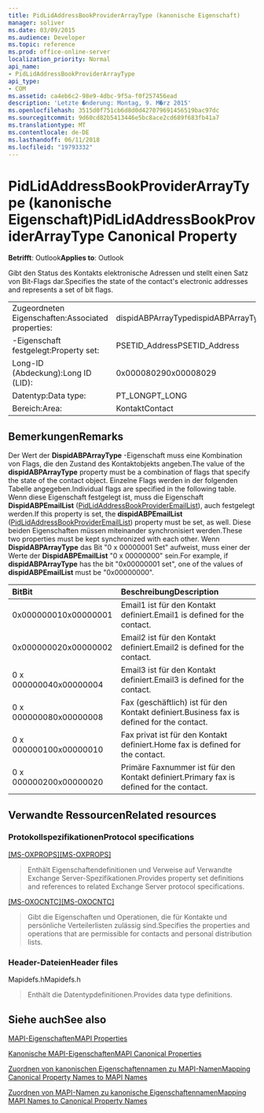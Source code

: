 ```yaml
---
title: PidLidAddressBookProviderArrayType (kanonische Eigenschaft)
manager: soliver
ms.date: 03/09/2015
ms.audience: Developer
ms.topic: reference
ms.prod: office-online-server
localization_priority: Normal
api_name:
- PidLidAddressBookProviderArrayType
api_type:
- COM
ms.assetid: ca4eb6c2-98e9-4dbc-9f5a-f0f257456ead
description: 'Letzte �nderung: Montag, 9. M�rz 2015'
ms.openlocfilehash: 3515d0f751cb6d8d0d427079691456519bac97dc
ms.sourcegitcommit: 9d60cd82b5413446e5bc8ace2cd689f683fb41a7
ms.translationtype: MT
ms.contentlocale: de-DE
ms.lasthandoff: 06/11/2018
ms.locfileid: "19793332"
---
```

# <a name="pidlidaddressbookproviderarraytype-canonical-property"></a><span data-ttu-id="29498-103">PidLidAddressBookProviderArrayType (kanonische Eigenschaft)</span><span class="sxs-lookup"><span data-stu-id="29498-103">PidLidAddressBookProviderArrayType Canonical Property</span></span>

  
  
<span data-ttu-id="29498-104">**Betrifft**: Outlook</span><span class="sxs-lookup"><span data-stu-id="29498-104">**Applies to**: Outlook</span></span> 
  
<span data-ttu-id="29498-105">Gibt den Status des Kontakts elektronische Adressen und stellt einen Satz von Bit-Flags dar.</span><span class="sxs-lookup"><span data-stu-id="29498-105">Specifies the state of the contact's electronic addresses and represents a set of bit flags.</span></span>
  
|||
|:-----|:-----|
|<span data-ttu-id="29498-106">Zugeordneten Eigenschaften:</span><span class="sxs-lookup"><span data-stu-id="29498-106">Associated properties:</span></span>  <br/> |<span data-ttu-id="29498-107">dispidABPArrayType</span><span class="sxs-lookup"><span data-stu-id="29498-107">dispidABPArrayType</span></span>  <br/> |
|<span data-ttu-id="29498-108">-Eigenschaft festgelegt:</span><span class="sxs-lookup"><span data-stu-id="29498-108">Property set:</span></span>  <br/> |<span data-ttu-id="29498-109">PSETID_Address</span><span class="sxs-lookup"><span data-stu-id="29498-109">PSETID_Address</span></span>  <br/> |
|<span data-ttu-id="29498-110">Long-ID (Abdeckung):</span><span class="sxs-lookup"><span data-stu-id="29498-110">Long ID (LID):</span></span>  <br/> |<span data-ttu-id="29498-111">0x00008029</span><span class="sxs-lookup"><span data-stu-id="29498-111">0x00008029</span></span>  <br/> |
|<span data-ttu-id="29498-112">Datentyp:</span><span class="sxs-lookup"><span data-stu-id="29498-112">Data type:</span></span>  <br/> |<span data-ttu-id="29498-113">PT_LONG</span><span class="sxs-lookup"><span data-stu-id="29498-113">PT_LONG</span></span>  <br/> |
|<span data-ttu-id="29498-114">Bereich:</span><span class="sxs-lookup"><span data-stu-id="29498-114">Area:</span></span>  <br/> |<span data-ttu-id="29498-115">Kontakt</span><span class="sxs-lookup"><span data-stu-id="29498-115">Contact</span></span>  <br/> |
   
## <a name="remarks"></a><span data-ttu-id="29498-116">Bemerkungen</span><span class="sxs-lookup"><span data-stu-id="29498-116">Remarks</span></span>

<span data-ttu-id="29498-117">Der Wert der **DispidABPArrayType** -Eigenschaft muss eine Kombination von Flags, die den Zustand des Kontaktobjekts angeben.</span><span class="sxs-lookup"><span data-stu-id="29498-117">The value of the **dispidABPArrayType** property must be a combination of flags that specify the state of the contact object.</span></span> <span data-ttu-id="29498-118">Einzelne Flags werden in der folgenden Tabelle angegeben.</span><span class="sxs-lookup"><span data-stu-id="29498-118">Individual flags are specified in the following table.</span></span> <span data-ttu-id="29498-119">Wenn diese Eigenschaft festgelegt ist, muss die Eigenschaft **DispidABPEmailList** ([PidLidAddressBookProviderEmailList](pidlidaddressbookprovideremaillist-canonical-property.md)), auch festgelegt werden.</span><span class="sxs-lookup"><span data-stu-id="29498-119">If this property is set, the **dispidABPEmailList** ([PidLidAddressBookProviderEmailList](pidlidaddressbookprovideremaillist-canonical-property.md)) property must be set, as well.</span></span> <span data-ttu-id="29498-120">Diese beiden Eigenschaften müssen miteinander synchronisiert werden.</span><span class="sxs-lookup"><span data-stu-id="29498-120">These two properties must be kept synchronized with each other.</span></span> <span data-ttu-id="29498-121">Wenn **DispidABPArrayType** das Bit "0 x 00000001 Set" aufweist, muss einer der Werte der **DispidABPEmailList** "0 x 00000000" sein.</span><span class="sxs-lookup"><span data-stu-id="29498-121">For example, if **dispidABPArrayType** has the bit "0x00000001 set", one of the values of **dispidABPEmailList** must be "0x00000000".</span></span> 
  
|<span data-ttu-id="29498-122">**Bit**</span><span class="sxs-lookup"><span data-stu-id="29498-122">**Bit**</span></span>|<span data-ttu-id="29498-123">**Beschreibung**</span><span class="sxs-lookup"><span data-stu-id="29498-123">**Description**</span></span>|
|:-----|:-----|
|<span data-ttu-id="29498-124">0x00000001</span><span class="sxs-lookup"><span data-stu-id="29498-124">0x00000001</span></span>  <br/> |<span data-ttu-id="29498-125">Email1 ist für den Kontakt definiert.</span><span class="sxs-lookup"><span data-stu-id="29498-125">Email1 is defined for the contact.</span></span>  <br/> |
|<span data-ttu-id="29498-126">0x00000002</span><span class="sxs-lookup"><span data-stu-id="29498-126">0x00000002</span></span>  <br/> |<span data-ttu-id="29498-127">Email2 ist für den Kontakt definiert.</span><span class="sxs-lookup"><span data-stu-id="29498-127">Email2 is defined for the contact.</span></span>  <br/> |
|<span data-ttu-id="29498-128">0 x 00000004</span><span class="sxs-lookup"><span data-stu-id="29498-128">0x00000004</span></span>  <br/> |<span data-ttu-id="29498-129">Email3 ist für den Kontakt definiert.</span><span class="sxs-lookup"><span data-stu-id="29498-129">Email3 is defined for the contact.</span></span>  <br/> |
|<span data-ttu-id="29498-130">0 x 00000008</span><span class="sxs-lookup"><span data-stu-id="29498-130">0x00000008</span></span>  <br/> |<span data-ttu-id="29498-131">Fax (geschäftlich) ist für den Kontakt definiert.</span><span class="sxs-lookup"><span data-stu-id="29498-131">Business fax is defined for the contact.</span></span>  <br/> |
|<span data-ttu-id="29498-132">0 x 00000010</span><span class="sxs-lookup"><span data-stu-id="29498-132">0x00000010</span></span>  <br/> |<span data-ttu-id="29498-133">Fax privat ist für den Kontakt definiert.</span><span class="sxs-lookup"><span data-stu-id="29498-133">Home fax is defined for the contact.</span></span>  <br/> |
|<span data-ttu-id="29498-134">0 x 00000020</span><span class="sxs-lookup"><span data-stu-id="29498-134">0x00000020</span></span>  <br/> |<span data-ttu-id="29498-135">Primäre Faxnummer ist für den Kontakt definiert.</span><span class="sxs-lookup"><span data-stu-id="29498-135">Primary fax is defined for the contact.</span></span>  <br/> |
   
## <a name="related-resources"></a><span data-ttu-id="29498-136">Verwandte Ressourcen</span><span class="sxs-lookup"><span data-stu-id="29498-136">Related resources</span></span>

### <a name="protocol-specifications"></a><span data-ttu-id="29498-137">Protokollspezifikationen</span><span class="sxs-lookup"><span data-stu-id="29498-137">Protocol specifications</span></span>

<span data-ttu-id="29498-138">[[MS-OXPROPS]](http://msdn.microsoft.com/library/f6ab1613-aefe-447d-a49c-18217230b148%28Office.15%29.aspx)</span><span class="sxs-lookup"><span data-stu-id="29498-138">[[MS-OXPROPS]](http://msdn.microsoft.com/library/f6ab1613-aefe-447d-a49c-18217230b148%28Office.15%29.aspx)</span></span>
  
> <span data-ttu-id="29498-139">Enthält Eigenschaftendefinitionen und Verweise auf Verwandte Exchange Server-Spezifikationen.</span><span class="sxs-lookup"><span data-stu-id="29498-139">Provides property set definitions and references to related Exchange Server protocol specifications.</span></span>
    
<span data-ttu-id="29498-140">[[MS-OXOCNTC]](http://msdn.microsoft.com/library/9b636532-9150-4836-9635-9c9b756c9ccf%28Office.15%29.aspx)</span><span class="sxs-lookup"><span data-stu-id="29498-140">[[MS-OXOCNTC]](http://msdn.microsoft.com/library/9b636532-9150-4836-9635-9c9b756c9ccf%28Office.15%29.aspx)</span></span>
  
> <span data-ttu-id="29498-141">Gibt die Eigenschaften und Operationen, die für Kontakte und persönliche Verteilerlisten zulässig sind.</span><span class="sxs-lookup"><span data-stu-id="29498-141">Specifies the properties and operations that are permissible for contacts and personal distribution lists.</span></span>
    
### <a name="header-files"></a><span data-ttu-id="29498-142">Header-Dateien</span><span class="sxs-lookup"><span data-stu-id="29498-142">Header files</span></span>

<span data-ttu-id="29498-143">Mapidefs.h</span><span class="sxs-lookup"><span data-stu-id="29498-143">Mapidefs.h</span></span>
  
> <span data-ttu-id="29498-144">Enthält die Datentypdefinitionen.</span><span class="sxs-lookup"><span data-stu-id="29498-144">Provides data type definitions.</span></span>
    
## <a name="see-also"></a><span data-ttu-id="29498-145">Siehe auch</span><span class="sxs-lookup"><span data-stu-id="29498-145">See also</span></span>



[<span data-ttu-id="29498-146">MAPI-Eigenschaften</span><span class="sxs-lookup"><span data-stu-id="29498-146">MAPI Properties</span></span>](mapi-properties.md)
  
[<span data-ttu-id="29498-147">Kanonische MAPI-Eigenschaften</span><span class="sxs-lookup"><span data-stu-id="29498-147">MAPI Canonical Properties</span></span>](mapi-canonical-properties.md)
  
[<span data-ttu-id="29498-148">Zuordnen von kanonischen Eigenschaftennamen zu MAPI-Namen</span><span class="sxs-lookup"><span data-stu-id="29498-148">Mapping Canonical Property Names to MAPI Names</span></span>](mapping-canonical-property-names-to-mapi-names.md)
  
[<span data-ttu-id="29498-149">Zuordnen von MAPI-Namen zu kanonische Eigenschaftennamen</span><span class="sxs-lookup"><span data-stu-id="29498-149">Mapping MAPI Names to Canonical Property Names</span></span>](mapping-mapi-names-to-canonical-property-names.md)

